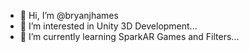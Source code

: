 - 👋 Hi, I’m @bryanjhames
- 👀 I’m interested in Unity 3D Development...
- 🌱 I’m currently learning SparkAR Games and Filters...
<!-- - 💞️ I’m looking to collaborate on ...
- 📫 How to reach me ... -->

<!---
bryanjhames/bryanjhames is a ✨ special ✨ repository because its `README.md` (this file) appears on your GitHub profile.
You can click the Preview link to take a look at your changes.
--->
